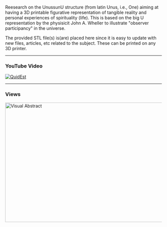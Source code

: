 Reesearch on the UnussunU structure (from latin Unus, i.e., One) aiming at having a
3D printable figurative representation of tangible reality and personal experiences of 
spirituality (life). This is based on the big U representation by the physisicit
John A. Wheller to illustrate "observer participancy" in the universe. 

The provided STL file(s) is(are) placed here since it is easy to update with new files,
articles, etc related to the subject. These can be printed on any 3D printer. 

-------------------------------------------------
###  YouTube Video

[![QuidEst](https://img.youtube.com/shorts/j3xLy23uWbk/0.jpg)](https://www.youtube.com/shorts/j3xLy23uWbk "UnussunU")

-------------------------------------------------
### Views

<picture>
  <img alt="Visual Abstract" src="https://user-images.githubusercontent.com/84878752/230509598-98cba7fb-59fc-4129-b569-0f15221348ec.png" width="683" height="385">
</picture>




